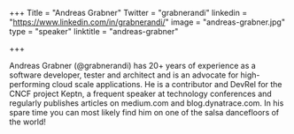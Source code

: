 +++
Title = "Andreas Grabner"
Twitter = "grabnerandi"
linkedin = "https://www.linkedin.com/in/grabnerandi/"
image = "andreas-grabner.jpg"
type = "speaker"
linktitle = "andreas-grabner"

+++

Andreas Grabner (@grabnerandi) has 20+ years of experience as a software developer, tester and architect and is an advocate for high-performing cloud scale applications. He is a contributor and DevRel for the CNCF project Keptn, a frequent speaker at technology conferences and regularly publishes articles on medium.com and blog.dynatrace.com. In his spare time you can most likely find him on one of the salsa dancefloors of the world!
